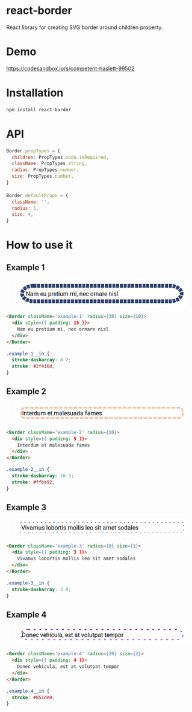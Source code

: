 # react-border
React library for creating SVG border around children property.

# Demo
https://codesandbox.io/s/competent-haslett-99502

# Installation

```sh
npm install react-border
```

# API
```js
Border.propTypes = {
  children: PropTypes.node.isRequired,
  className: PropTypes.string,
  radius: PropTypes.number,
  size: PropTypes.number,
}

Border.defaultProps = {
  className: '',
  radius: 5,
  size: 4,
}
```

# How to use it

## Example 1
<p align='center'>
  <img src='./docs/1.png' alt='Example 1' />
</p>

```html
<Border className='example-1' radius={30} size={10}>
  <div style={{ padding: 15 }}>
    Nam eu pretium mi, nec ornare nisl
  </div>
</Border>
```

```css
.example-1__in {
  stroke-dasharray: 8 2;
  stroke: #2f416d;
}
```

## Example 2
<p align='center'>
  <img src='./docs/2.png' alt='Example 2' />
</p>

```html
<Border className='example-2' radius={10}>
  <div style={{ padding: 5 }}>
    Interdum et malesuada fames
  </div>
</Border>
```

```css
.example-2__in {
  stroke-dasharray: 10 3;
  stroke: #ffba92;
}
```

## Example 3
<p align='center'>
  <img src='./docs/3.png' alt='Example 3' />
</p>

```html
<Border className='example-3' radius={0} size={1}>
  <div style={{ padding: 3 }}>
    Vivamus lobortis mollis leo sit amet sodales
  </div>
</Border>
```

```css
.example-3__in {
  stroke-dasharray: 3 8;
}
```

## Example 4
<p align='center'>
  <img src='./docs/4.png' alt='Example 4' />
</p>

```html
<Border className='example-4' radius={20} size={2}>
  <div style={{ padding: 4 }}>
    Donec vehicula, est at volutpat tempor
  </div>
</Border>
```

```css
.example-4__in {
  stroke: #851de0;
}
```
